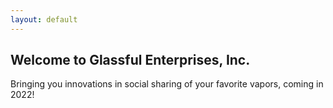 ```yaml
---
layout: default
---
```


## Welcome to Glassful Enterprises, Inc.

Bringing you innovations in social sharing of your favorite vapors, coming in 2022!
